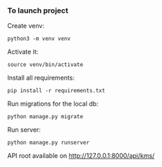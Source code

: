 ### To launch project 

Create venv:
```
python3 -m venv venv       
```

Activate it:
```
source venv/bin/activate 
```

Install all requirements:
```
pip install -r requirements.txt
```

Run migrations for the local db:
```
python manage.py migrate
```

Run server:
```
python manage.py runserver
```

API root available on http://127.0.0.1:8000/api/kms/
